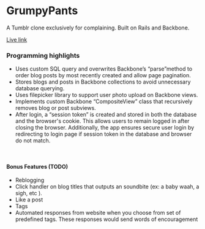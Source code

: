 # GrumpyPants
A Tumblr clone exclusively for complaining. Built on Rails and Backbone.

[Live link](http://www.grumpypants.io)

### Programming highlights

* Uses custom SQL query and overwrites Backbone’s “parse”method to order blog posts by most recently created and allow page pagination.
* Stores blogs and posts in Backbone collections to avoid unnecessary database querying.
* Uses filepicker library to support user photo upload on Backbone views.
* Implements custom Backbone “CompositeView” class that recursively removes blog or post subviews.
* After login, a “session token” is created and stored in both the database and the browser's cookie. This allows users to remain logged in after closing the browser. Additionally, the app ensures secure user login by redirecting to login page if session token in the database and browser do not match.

<br>

#### Bonus Features (TODO)
* Reblogging
* Click handler on blog titles that outputs an soundbite (ex: a baby waah, a sigh, etc ).
* Like a post
* Tags
* Automated responses from website when you choose from set of predefined tags. These responses would send words of encouragement
